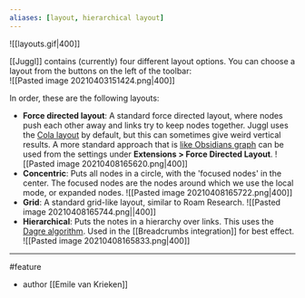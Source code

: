 ```yaml
---
aliases: [layout, hierarchical layout]
---
```


![[layouts.gif|400]]

[[Juggl]] contains (currently) four different layout options. You can choose a layout from the buttons on the left of the toolbar:  
![[Pasted image 20210403151424.png|400]]

In order, these are the following layouts:

- **Force directed layout**: A standard force directed layout, where nodes push each other away and links try to keep nodes together. Juggl uses the [Cola layout](https://github.com/cytoscape/cytoscape.js-cola) by default, but this can sometimes give weird vertical results. A more standard approach that is [like Obsidians graph](https://github.com/shichuanpo/cytoscape.js-d3-force) can be used from the settings under **Extensions > Force Directed Layout**. ![[Pasted image 20210408165620.png|400]]
- **Concentric**: Puts all nodes in a circle, with the 'focused nodes' in the center. The focused nodes are the nodes around which we use the local mode, or expanded nodes. ![[Pasted image 20210408165722.png|400]]
- **Grid**: A standard grid-like layout, similar to Roam Research. ![[Pasted image 20210408165744.png||400]]
- **Hierarchical**: Puts the notes in a hierarchy over links. This uses the [Dagre algorithm](https://github.com/cytoscape/cytoscape.js-dagre). Used in the [[Breadcrumbs integration]] for best effect. ![[Pasted image 20210408165833.png|400]]


--- 
#feature
- author [[Emile van Krieken]]